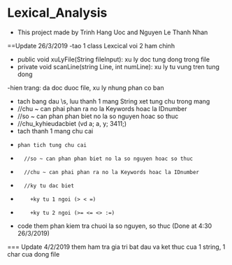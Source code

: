 # Lexical_Analysis
- This project made by Trinh Hang Uoc and Nguyen Le Thanh Nhan

==Update 26/3/2019
-tao 1 class Lexcical voi 2 ham chinh
-    public void xuLyFile(String fileInput): xu ly doc tung dong trong file
-    private void scanLine(string Line, int numLine): xu ly tu vung tren tung dong

-hien trang: da doc duoc file, xu ly nhung phan co ban

- tach bang dau \\s, luu thanh 1 mang String xet tung chu trong mang
-  //chu ~ can phai phan ra no la Keywords hoac la IDnumber
-  //so ~ can phan phan biet no la so nguyen hoac so thuc
-  //chu_kyhieudacbiet (vd a; a, y; 3411;)
- tach thanh 1 mang chu cai
-     phan tich tung chu cai
-       //so ~ can phan phan biet no la so nguyen hoac so thuc
-       //chu ~ can phai phan ra no la Keywords hoac la IDnumber
-       //ky tu dac biet
-         +ky tu 1 ngoi (> < =)
-         +ky tu 2 ngoi (>= <= <> :=)
- code them phan kiem tra chuoi la so nguyen, so thuc (Done at 4:30 26/3/2019)

=== Update 4/2/2019
    them ham tra gia tri bat dau va ket thuc cua 1 string, 1 char cua dong file
